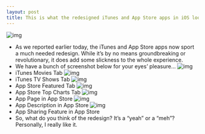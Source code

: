 ```yaml
---
layout: post
title: This is what the redesigned iTunes and App Store apps in iOS look like in iOS 6
---
```

![img](http://media.idownloadblog.com/wp-content/uploads/2012/06/iTunes-redesign-1.jpeg)
* As we reported earlier today, the iTunes and App Store apps now sport a much needed redesign. While it’s by no means groundbreaking or revolutionary, it does add some slickness to the whole experience.
* We have a bunch of screenshot below for your eyes’ pleasure…
![img](http://media.idownloadblog.com/wp-content/uploads/2012/06/itunes-redesign-2.jpeg)
* iTunes Movies Tab
![img](http://media.idownloadblog.com/wp-content/uploads/2012/06/iTunes-redesign-3.jpeg)
* iTunes TV Shows Tab
![img](http://media.idownloadblog.com/wp-content/uploads/2012/06/App-Store-redesign-1.jpeg)
* App Store Featured Tab
![img](http://media.idownloadblog.com/wp-content/uploads/2012/06/App-Store-redesign-2.jpeg)
* App Store Top Charts Tab
![img](http://media.idownloadblog.com/wp-content/uploads/2012/06/App-Store-redesign-3.jpeg)
* App Page in App Store
![img](http://media.idownloadblog.com/wp-content/uploads/2012/06/App-Store-redesign-4.jpeg)
* App Description in App Store
![img](http://media.idownloadblog.com/wp-content/uploads/2012/06/App-Store-redesign-5.jpeg)
* App Sharing Feature in App Store
* So, what do you think of the redesign? It’s a “yeah” or a “meh”? Personally, I really like it.


